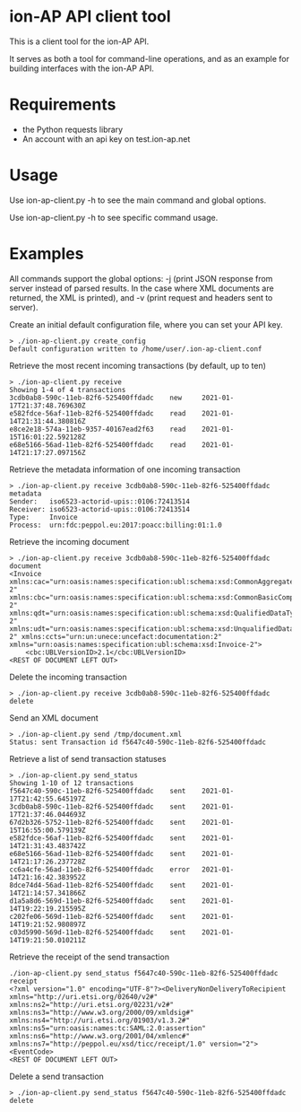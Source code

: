 # ion-AP API client tool

This is a client tool for the ion-AP API.

It serves as both a tool for command-line operations, and as an example
for building interfaces with the ion-AP API.

# Requirements

- the Python requests library
- An account with an api key on test.ion-ap.net

# Usage

Use ion-ap-client.py -h to see the main command and global options.

Use ion-ap-client.py <command> -h to see specific command usage.


# Examples

All commands support the global options: -j (print JSON response from
server instead of parsed results. In the case where XML documents are
returned, the XML is printed), and -v (print request and headers
sent to server).

Create an initial default configuration file, where you can set your
API key.

    > ./ion-ap-client.py create_config
    Default configuration written to /home/user/.ion-ap-client.conf


Retrieve the most recent incoming transactions (by default, up to ten)

    > ./ion-ap-client.py receive
    Showing 1-4 of 4 transactions
    3cdb0ab8-590c-11eb-82f6-525400ffdadc    new     2021-01-17T21:37:48.769630Z
    e582fdce-56af-11eb-82f6-525400ffdadc    read    2021-01-14T21:31:44.380816Z
    e8ce2e18-574a-11eb-9357-40167ead2f63    read    2021-01-15T16:01:22.592128Z
    e68e5166-56ad-11eb-82f6-525400ffdadc    read    2021-01-14T21:17:27.097156Z

Retrieve the metadata information of one incoming transaction

    > ./ion-ap-client.py receive 3cdb0ab8-590c-11eb-82f6-525400ffdadc metadata
    Sender:   iso6523-actorid-upis::0106:72413514
    Receiver: iso6523-actorid-upis::0106:72413514
    Type:     Invoice
    Process:  urn:fdc:peppol.eu:2017:poacc:billing:01:1.0

Retrieve the incoming document

    > ./ion-ap-client.py receive 3cdb0ab8-590c-11eb-82f6-525400ffdadc document
    <Invoice xmlns:cac="urn:oasis:names:specification:ubl:schema:xsd:CommonAggregateComponents-2" xmlns:cbc="urn:oasis:names:specification:ubl:schema:xsd:CommonBasicComponents-2" xmlns:qdt="urn:oasis:names:specification:ubl:schema:xsd:QualifiedDataTypes-2" xmlns:udt="urn:oasis:names:specification:ubl:schema:xsd:UnqualifiedDataTypes-2" xmlns:ccts="urn:un:unece:uncefact:documentation:2" xmlns="urn:oasis:names:specification:ubl:schema:xsd:Invoice-2">
        <cbc:UBLVersionID>2.1</cbc:UBLVersionID>
    <REST OF DOCUMENT LEFT OUT>

Delete the incoming transaction

    > ./ion-ap-client.py receive 3cdb0ab8-590c-11eb-82f6-525400ffdadc delete


Send an XML document

    > ./ion-ap-client.py send /tmp/document.xml
    Status: sent Transaction id f5647c40-590c-11eb-82f6-525400ffdadc

Retrieve a list of send transaction statuses

    > ./ion-ap-client.py send_status
    Showing 1-10 of 12 transactions
    f5647c40-590c-11eb-82f6-525400ffdadc	sent	2021-01-17T21:42:55.645197Z
    3cdb0ab8-590c-11eb-82f6-525400ffdadc	sent	2021-01-17T21:37:46.044693Z
    67d2b326-5752-11eb-82f6-525400ffdadc	sent	2021-01-15T16:55:00.579139Z
    e582fdce-56af-11eb-82f6-525400ffdadc	sent	2021-01-14T21:31:43.483742Z
    e68e5166-56ad-11eb-82f6-525400ffdadc	sent	2021-01-14T21:17:26.237728Z
    cc6a4cfe-56ad-11eb-82f6-525400ffdadc	error	2021-01-14T21:16:42.383952Z
    8dce74d4-56ad-11eb-82f6-525400ffdadc	sent	2021-01-14T21:14:57.341866Z
    d1a5a8d6-569d-11eb-82f6-525400ffdadc	sent	2021-01-14T19:22:19.215595Z
    c202fe06-569d-11eb-82f6-525400ffdadc	sent	2021-01-14T19:21:52.980897Z
    c03d5990-569d-11eb-82f6-525400ffdadc	sent	2021-01-14T19:21:50.010211Z


Retrieve the receipt of the send transaction

    ./ion-ap-client.py send_status f5647c40-590c-11eb-82f6-525400ffdadc receipt
    <?xml version="1.0" encoding="UTF-8"?><DeliveryNonDeliveryToRecipient xmlns="http://uri.etsi.org/02640/v2#" xmlns:ns2="http://uri.etsi.org/02231/v2#" xmlns:ns3="http://www.w3.org/2000/09/xmldsig#" xmlns:ns4="http://uri.etsi.org/01903/v1.3.2#" xmlns:ns5="urn:oasis:names:tc:SAML:2.0:assertion" xmlns:ns6="http://www.w3.org/2001/04/xmlenc#" xmlns:ns7="http://peppol.eu/xsd/ticc/receipt/1.0" version="2"><EventCode>
    <REST OF DOCUMENT LEFT OUT>

Delete a send transaction 

    > ./ion-ap-client.py send_status f5647c40-590c-11eb-82f6-525400ffdadc delete

